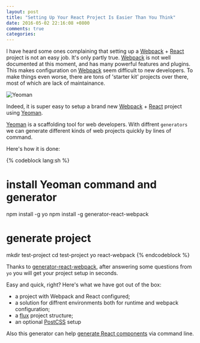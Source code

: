 ```yaml
---
layout: post
title: "Setting Up Your React Project Is Easier Than You Think"
date: 2016-05-02 22:16:08 +0800
comments: true
categories: 
---
```


I have heard some ones complaining that setting up a [Webpack][Webpack] + [React][React] project is not an easy job. It's only partly true. [Webpack][Webpack] is not well documented at this moment, and has many powerful features and plugins. This makes configuration on [Webpack][Webpack] seem difficult to new developers. To make things even worse, there are tons of 'starter kit' projects over there, most of which are lack of maintainance.


![Yeoman](https://yeoman.io/static/yeoman-02.83c46c7213.png)

Indeed, it is super easy to setup a brand new [Webpack][Webpack] + [React][React] project using [Yeoman][Yeoman].

[Yeoman][Yeoman] is a scaffolding tool for web developers. With diffrent `generators` we can generate different kinds of web projects quickly by lines of command.

Here's how it is done:

{% codeblock lang:sh %}
# install Yeoman command and generator
npm install -g yo
npm install -g generator-react-webpack

# generate project
mkdir test-project
cd test-project
yo react-webpack
{% endcodeblock %}

Thanks to [generator-react-webpack](https://github.com/newtriks/generator-react-webpack), after answering some questions from `yo` you will get your project setup in seconds.

Easy and quick, right? Here's what we have got out of the box:

* a project with Webpack and React configured;
* a solution for diffrent environments both for runtime and webpack configuration;
* a [flux](https://facebook.github.io/flux/) project structure;
* an optional [PostCSS](http://postcss.org/) setup

Also this generator can help [generate React components](https://github.com/newtriks/generator-react-webpack#generating-new-components) via command line.

[Yeoman]: http://yeoman.io/
[Webpack]: https://webpack.github.io/
[React]: https://facebook
